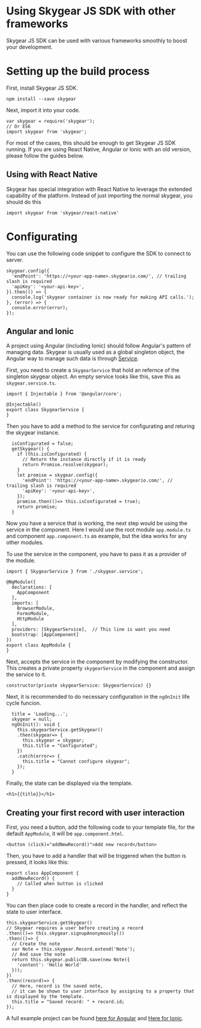 # Using Skygear JS SDK with other frameworks

Skygear JS SDK can be used with various frameworks smoothly to boost your development.

# Setting up the build process

First, install Skygear JS SDK.

```
npm install --save skygear
```

Next, import it into your code.

```
var skygear = require('skygear');
// Or ES6
import skygear from 'skygear';
```

For most of the cases, this should be enough to get Skygear JS SDK running. If you are using React Native, Angular or Ionic with an old version, please follow the guides below.

## Using with React Native

Skygear has special integration with React Native to leverage the extended capability of the platform. Instead of just importing the normal skygear, you should do this

```
import skygear from 'skygear/react-native'
```


# Configurating

You can use the following code snippet to configure the SDK to connect to server.

```
skygear.config({
  'endPoint': 'https://<your-app-name>.skygeario.com/', // trailing slash is required
  'apiKey': '<your-api-key>',
}).then(() => {
  console.log('skygear container is now ready for making API calls.');
}, (error) => {
  console.error(error);
});
```

## Angular and Ionic

A project using Angular (including Ionic) should follow Angular's pattern of managing data. Skygear is usually used as a global singleton object, the Angular way to manage such data is through [Service](https://angular.io/docs/ts/latest/tutorial/toh-pt4.html).

First, you need to create a `SkygearService` that hold an refernce of the singleton skygear object. An empty service looks like this, save this as `skygear.service.ts`.

```
import { Injectable } from '@angular/core';

@Injectable()
export class SkygearService {
}
```

Then you have to add a method to the service for configurating and returing the skygear instance.

```
  isConfigurated = false;
  getSkygear() {
    if (this.isConfigurated) {
      // Return the instance directly if it is ready
      return Promise.resolve(skygear);
    }
    let promise = skygear.config({
      'endPoint': 'https://<your-app-name>.skygeario.com/', // trailing slash is required
      'apiKey': '<your-api-key>',
    });
    promise.then(()=> this.isConfigurated = true);
    return promise;
  }
```

Now you have a service that is working, the next step would be using the service in the component. Here I would use the root module `app.module.ts` and component `app.component.ts` as example, but the idea works for any other modules.

To use the service in the component, you have to pass it as a provider of the module.

```
import { SkygearService } from './skygear.service';

@NgModule({
  declarations: [
    AppComponent
  ],
  imports: [
    BrowserModule,
    FormsModule,
    HttpModule
  ],
  providers: [SkygearService],  // This line is want you need
  bootstrap: [AppComponent]
})
export class AppModule {
}

```

Next, accepts the service in the component by modifying the constructor. This creates a private property `skygearService` in the component and assign the service to it.

```
constructor(private skygearService: SkygearService) {}
```

Next, it is recommended to do necessary configuration in the `ngOnInit` life cycle funcion.

```
  title = 'Loading...';
  skygear = null;
  ngOnInit(): void {
    this.skygearService.getSkygear()
    .then(skygear=> {
      this.skygear = skygear;
      this.title = "Configurated";
    })
    .catch(error=> {
      this.title = "Cannot configure skygear";
    });
  }
```

Finally, the state can be displayed via the template.

```
<h1>{{title}}</h1>
```

## Creating your first record with user interaction

First, you need a button, add the following code to your template file, for the default `AppModule`, it will be `app.component.html`.

```
<button (click)="addNewRecord()">Add new record</button>
```

Then, you have to add a handler that will be triggered when the button is pressed, it looks like this:

```
export class AppComponent {
  addNewRecord() {
    // Called when button is clicked
  }
}
```

You can then place code to create a record in the handler, and reflect the state to user interface.

```
this.skygearService.getSkygear()
// Skygear requires a user before creating a record
.then(()=> this.skygear.signupAnonymously())
.then(()=> {
  // Create the note
  var Note = this.skygear.Record.extend('Note');
  // And save the note
  return this.skygear.publicDB.save(new Note({
    'content': 'Hello World'
  }));
})
.then((record)=> {
  // Here, record is the saved note,
  // it can be shown to user interface by assigning to a property that is displayed by the template.
  this.title = "Saved record: " + record.id;
});
```

A full example project can be found [here for Angular](https://github.com/skygear-demo/skygear-angular) and [Here for Ionic](https://github.com/skygear-demo/skygear-ionic).